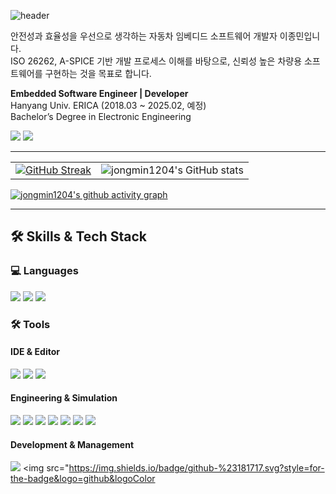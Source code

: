 ![header](https://capsule-render.vercel.app/api?type=waving&color=gradient&customColorList=10&height=200&section=header&text=JONGMIN's%20GITHUB&fontSize=50&animation=twinkling&fontAlign=68&fontAlignY=36)

안전성과 효율성을 우선으로 생각하는 자동차 임베디드 소프트웨어 개발자 이종민입니다.  
ISO 26262, A-SPICE 기반 개발 프로세스 이해를 바탕으로, 신뢰성 높은 차량용 소프트웨어를 구현하는 것을 목표로 합니다.

**Embedded Software Engineer | Developer**  
Hanyang Univ. ERICA (2018.03 ~ 2025.02, 예정)  
Bachelor’s Degree in Electronic Engineering  

<a href="mailto:본인메일@gmail.com"><img src="https://img.shields.io/badge/Gmail-EA4335?style=for-the-badge&logo=Gmail&logoColor=white"></a>
<a href="https://www.linkedin.com/in/본인ID/"><img src="https://img.shields.io/badge/LinkedIn-0A66C2?style=for-the-badge&logo=LinkedIn&logoColor=white"></a>

---

<table border="0" cellpadding="0" cellspacing="0">
  <tr>
    <td>
      <a href="https://git.io/streak-stats">
        <img src="https://streak-stats.demolab.com/?user=jongmin1204&theme=dracula" alt="GitHub Streak"/>
      </a>
    </td>
    <td>
      <img src="https://github-readme-stats.vercel.app/api?username=jongmin1204&show_icons=true&theme=dracula" alt="jongmin1204's GitHub stats"/>
    </td>
  </tr>
</table>

[![jongmin1204's github activity graph](https://github-readme-activity-graph.vercel.app/graph?username=jongmin1204&custom_title=jongmin1204's%20Activity%20Graph&hide_border=true&theme=react-dark)](https://github.com/ashutosh00710/github-readme-activity-graph)

---

## 🛠️ Skills & Tech Stack

### 💻 Languages
<img src="https://img.shields.io/badge/c-A8B9CC.svg?style=for-the-badge&logo=c&logoColor=white"> <img src="https://img.shields.io/badge/c++-00599C.svg?style=for-the-badge&logo=cplusplus&logoColor=white"> <img src="https://img.shields.io/badge/python-3776AB.svg?style=for-the-badge&logo=python&logoColor=white">

### 🛠️ Tools
#### IDE & Editor  
<img src="https://img.shields.io/badge/visual studio code-%23007ACC.svg?style=for-the-badge&logo=visualstudiocode&logoColor=white"> <img src="https://img.shields.io/badge/microchip studio-%23EE1F25.svg?style=for-the-badge&logoColor=white"> <img src="https://img.shields.io/badge/aurix studio-F37321.svg?style=for-the-badge&logoColor=white">

#### Engineering & Simulation  
<img src="https://img.shields.io/badge/ltspice-%23A60000.svg?style=for-the-badge&logoColor=white"> <img src="https://img.shields.io/badge/modelsim-00427E.svg?style=for-the-badge&logoColor=white"> <img src="https://img.shields.io/badge/logisim-00A300.svg?style=for-the-badge&logoColor=white"> <img src="https://img.shields.io/badge/quartus-0071C5.svg?style=for-the-badge&logoColor=white"> <img src="https://img.shields.io/badge/matlab-%230076A8.svg?style=for-the-badge&logo=matlab&logoColor=white"> <img src="https://img.shields.io/badge/simulink-%230076A8.svg?style=for-the-badge&logo=matlab&logoColor=white"> <img src="https://img.shields.io/badge/CANoe-004E8A.svg?style=for-the-badge&logoColor=white">

#### Development & Management  
<img src="https://img.shields.io/badge/git-%23F05032.svg?style=for-the-badge&logo=git&logoColor=white"> <img src="https://img.shields.io/badge/github-%23181717.svg?style=for-the-badge&logo=github&logoColor
